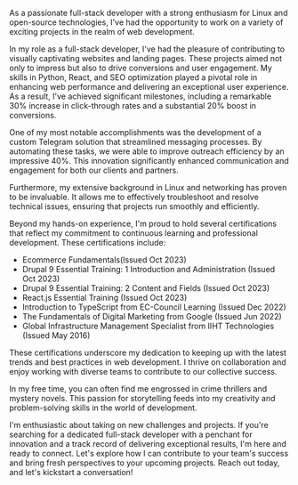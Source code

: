 As a passionate full-stack developer with a strong enthusiasm for Linux and open-source technologies, I've had the opportunity to work on a variety of exciting projects in the realm of web development.

In my role as a full-stack developer, I've had the pleasure of contributing to visually captivating websites and landing pages. These projects aimed not only to impress but also to drive conversions and user engagement. My skills in Python, React, and SEO optimization played a pivotal role in enhancing web performance and delivering an exceptional user experience. As a result, I've achieved significant milestones, including a remarkable 30% increase in click-through rates and a substantial 20% boost in conversions.

One of my most notable accomplishments was the development of a custom Telegram solution that streamlined messaging processes. By automating these tasks, we were able to improve outreach efficiency by an impressive 40%. This innovation significantly enhanced communication and engagement for both our clients and partners.

Furthermore, my extensive background in Linux and networking has proven to be invaluable. It allows me to effectively troubleshoot and resolve technical issues, ensuring that projects run smoothly and efficiently.

Beyond my hands-on experience, I'm proud to hold several certifications that reflect my commitment to continuous learning and professional development. These certifications include:

- Ecommerce Fundamentals(Issued Oct 2023)
- Drupal 9 Essential Training: 1 Introduction and Administration (Issued Oct 2023)
- Drupal 9 Essential Training: 2 Content and Fields (Issued Oct 2023)
- React.js Essential Training (Issued Oct 2023)
- Introduction to TypeScript from EC-Council Learning (Issued Dec 2022)
- The Fundamentals of Digital Marketing from Google (Issued Jun 2022)
- Global Infrastructure Management Specialist from IIHT Technologies (Issued May 2016)

These certifications underscore my dedication to keeping up with the latest trends and best practices in web development. I thrive on collaboration and enjoy working with diverse teams to contribute to our collective success.

In my free time, you can often find me engrossed in crime thrillers and mystery novels. This passion for storytelling feeds into my creativity and problem-solving skills in the world of development.

I'm enthusiastic about taking on new challenges and projects. If you're searching for a dedicated full-stack developer with a penchant for innovation and a track record of delivering exceptional results, I'm here and ready to connect. Let's explore how I can contribute to your team's success and bring fresh perspectives to your upcoming projects. Reach out today, and let's kickstart a conversation!
